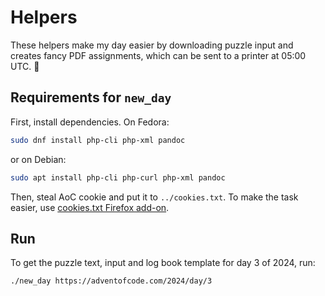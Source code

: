 # Helpers

These helpers make my day easier by downloading puzzle input and
creates fancy PDF assignments, which can be sent to a printer at 05:00
UTC. 🙂

## Requirements for `new_day`

First, install dependencies. On Fedora:

```sh
sudo dnf install php-cli php-xml pandoc
```

or on Debian:

```sh
sudo apt install php-cli php-curl php-xml pandoc
```

Then, steal AoC cookie and put it to `../cookies.txt`. To make the task
easier, use [cookies.txt Firefox
add-on](https://addons.mozilla.org/fi/firefox/addon/cookies-txt).

## Run

To get the puzzle text, input and log book template for day 3 of 2024, run:

```sh
./new_day https://adventofcode.com/2024/day/3
```
